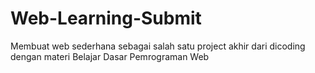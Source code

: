 # Web-Learning-Submit
Membuat web sederhana sebagai salah satu project akhir dari dicoding dengan materi Belajar Dasar Pemrograman Web
